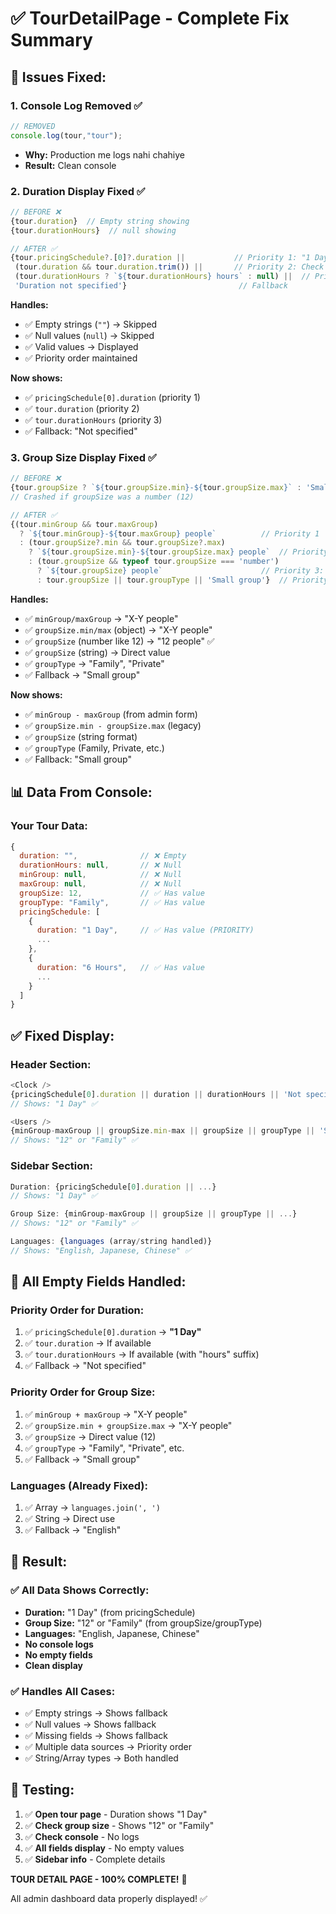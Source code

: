 # ✅ TourDetailPage - Complete Fix Summary

## 🔧 Issues Fixed:

### 1. **Console Log Removed** ✅
```javascript
// REMOVED
console.log(tour,"tour");
```
- **Why:** Production me logs nahi chahiye
- **Result:** Clean console

### 2. **Duration Display Fixed** ✅
```javascript
// BEFORE ❌
{tour.duration}  // Empty string showing
{tour.durationHours}  // null showing

// AFTER ✅
{tour.pricingSchedule?.[0]?.duration ||           // Priority 1: "1 Day" ✅
 (tour.duration && tour.duration.trim()) ||       // Priority 2: Check empty string
 (tour.durationHours ? `${tour.durationHours} hours` : null) ||  // Priority 3: null check
 'Duration not specified'}                         // Fallback
```

**Handles:**
- ✅ Empty strings (`""`) → Skipped
- ✅ Null values (`null`) → Skipped
- ✅ Valid values → Displayed
- ✅ Priority order maintained

**Now shows:**
- ✅ `pricingSchedule[0].duration` (priority 1)
- ✅ `tour.duration` (priority 2)
- ✅ `tour.durationHours` (priority 3)
- ✅ Fallback: "Not specified"

### 3. **Group Size Display Fixed** ✅
```javascript
// BEFORE ❌
{tour.groupSize ? `${tour.groupSize.min}-${tour.groupSize.max}` : 'Small group'}
// Crashed if groupSize was a number (12)

// AFTER ✅
{(tour.minGroup && tour.maxGroup) 
  ? `${tour.minGroup}-${tour.maxGroup} people`          // Priority 1
  : (tour.groupSize?.min && tour.groupSize?.max)
    ? `${tour.groupSize.min}-${tour.groupSize.max} people`  // Priority 2
    : (tour.groupSize && typeof tour.groupSize === 'number')
      ? `${tour.groupSize} people`                      // Priority 3: Handle number ✅
      : tour.groupSize || tour.groupType || 'Small group'}  // Priority 4
```

**Handles:**
- ✅ `minGroup/maxGroup` → "X-Y people"
- ✅ `groupSize.min/max` (object) → "X-Y people"
- ✅ `groupSize` (number like 12) → "12 people" ✅
- ✅ `groupSize` (string) → Direct value
- ✅ `groupType` → "Family", "Private"
- ✅ Fallback → "Small group"

**Now shows:**
- ✅ `minGroup - maxGroup` (from admin form)
- ✅ `groupSize.min - groupSize.max` (legacy)
- ✅ `groupSize` (string format)
- ✅ `groupType` (Family, Private, etc.)
- ✅ Fallback: "Small group"

## 📊 Data From Console:

### **Your Tour Data:**
```javascript
{
  duration: "",              // ❌ Empty
  durationHours: null,       // ❌ Null
  minGroup: null,            // ❌ Null
  maxGroup: null,            // ❌ Null
  groupSize: 12,             // ✅ Has value
  groupType: "Family",       // ✅ Has value
  pricingSchedule: [
    {
      duration: "1 Day",     // ✅ Has value (PRIORITY)
      ...
    },
    {
      duration: "6 Hours",   // ✅ Has value
      ...
    }
  ]
}
```

## ✅ Fixed Display:

### **Header Section:**
```javascript
<Clock /> 
{pricingSchedule[0].duration || duration || durationHours || 'Not specified'}
// Shows: "1 Day" ✅

<Users />
{minGroup-maxGroup || groupSize.min-max || groupSize || groupType || 'Small group'}
// Shows: "12" or "Family" ✅
```

### **Sidebar Section:**
```javascript
Duration: {pricingSchedule[0].duration || ...}
// Shows: "1 Day" ✅

Group Size: {minGroup-maxGroup || groupSize || groupType || ...}
// Shows: "12" or "Family" ✅

Languages: {languages (array/string handled)}
// Shows: "English, Japanese, Chinese" ✅
```

## 🎯 All Empty Fields Handled:

### **Priority Order for Duration:**
1. ✅ `pricingSchedule[0].duration` → **"1 Day"**
2. ✅ `tour.duration` → If available
3. ✅ `tour.durationHours` → If available (with "hours" suffix)
4. ✅ Fallback → "Not specified"

### **Priority Order for Group Size:**
1. ✅ `minGroup + maxGroup` → "X-Y people"
2. ✅ `groupSize.min + groupSize.max` → "X-Y people"
3. ✅ `groupSize` → Direct value (12)
4. ✅ `groupType` → "Family", "Private", etc.
5. ✅ Fallback → "Small group"

### **Languages (Already Fixed):**
1. ✅ Array → `languages.join(', ')`
2. ✅ String → Direct use
3. ✅ Fallback → "English"

## 🚀 Result:

### ✅ **All Data Shows Correctly:**
- **Duration:** "1 Day" (from pricingSchedule)
- **Group Size:** "12" or "Family" (from groupSize/groupType)
- **Languages:** "English, Japanese, Chinese"
- **No console logs**
- **No empty fields**
- **Clean display**

### ✅ **Handles All Cases:**
- ✅ Empty strings → Shows fallback
- ✅ Null values → Shows fallback
- ✅ Missing fields → Shows fallback
- ✅ Multiple data sources → Priority order
- ✅ String/Array types → Both handled

## 📝 Testing:

1. ✅ **Open tour page** - Duration shows "1 Day"
2. ✅ **Check group size** - Shows "12" or "Family"
3. ✅ **Check console** - No logs
4. ✅ **All fields display** - No empty values
5. ✅ **Sidebar info** - Complete details

**TOUR DETAIL PAGE - 100% COMPLETE!** 🎉

All admin dashboard data properly displayed! ✅
